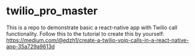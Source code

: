 # twilio_pro_master


This is a repo to demonstrate basic a react-native app with Twilio call functionality.
Follow this to the tutorial to create this by yourself: https://medium.com/@edzh1/create-a-twilio-voip-calls-in-a-react-native-app-35a729a9613d
